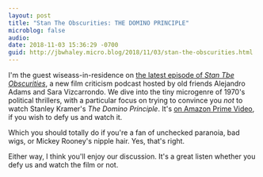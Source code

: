 ```yaml
---
layout: post
title: "Stan The Obscurities: THE DOMINO PRINCIPLE"
microblog: false
audio: 
date: 2018-11-03 15:36:29 -0700
guid: http://jbwhaley.micro.blog/2018/11/03/stan-the-obscurities.html
---
```

I'm the guest wiseass-in-residence on [the latest episode of *Stan Tbe Obscurities*](https://soundcloud.com/hungerist/domino-principle), a new film criticism podcast hosted by old friends Alejandro Adams and Sara Vizcarrondo. We dive into the tiny microgenre of 1970's political thrillers, with a particular focus on trying to convince you *not* to watch Stanley Kramer's *The Domino Principle*. It's [on Amazon Prime Video](https://www.amazon.com/Domino-Principle-Gene-Hackman/dp/B07CT8PNWJ/ref=mp_s_a_1_1/141-6947370-1453007?ie=UTF8&qid=1541284372&sr=8-1&pi=PI_PJPrime-Sash-Extra-Large-2017,TopLeft,0,0_AC_SX118_SY170_QL70&keywords=the+domino+principle&dpPl=1&dpID=41SYGgdIdnL&ref=plSrch), if you wish to defy us and watch it.

Which you should totally do if you're a fan of unchecked paranoia, bad wigs, or Mickey Rooney's nipple hair. Yes, that's right.

Either way, I think you'll enjoy our discussion. It's a great listen whether you defy us and watch the film or not.
